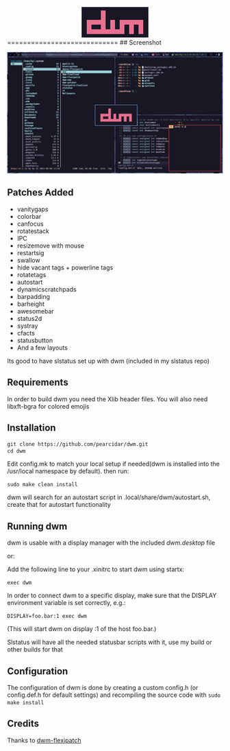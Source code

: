 <div align="center">
	<img src="dwm.png">
</div>
============================
## Screenshot

![](screenshot.png)

Patches Added
-------------
* vanitygaps
* colorbar
* canfocus
* rotatestack
* IPC
* resizemove with mouse
* restartsig
* swallow
* hide vacant tags + powerline tags
* rotatetags
* autostart
* dynamicscratchpads
* barpadding
* barheight
* awesomebar
* status2d
* systray
* cfacts 
* statusbutton
* And a few layouts

Its good to have slstatus set up with dwm (included in my slstatus repo)

Requirements
------------
In order to build dwm you need the Xlib header files. 
You will also need libxft-bgra for colored emojis 

Installation
------------

	git clone https://github.com/pearcidar/dwm.git
	cd dwm

Edit config.mk to match your local setup if needed(dwm is installed into
the /usr/local namespace by default).
then run:

	sudo make clean install

dwm will search for an autostart script in .local/share/dwm/autostart.sh, create that for autostart functionality
 
Running dwm
-----------

dwm is usable with a display manager with the included *dwm.desktop* file

or:

Add the following line to your .xinitrc to start dwm using startx:

    exec dwm

In order to connect dwm to a specific display, make sure that
the DISPLAY environment variable is set correctly, e.g.:

    DISPLAY=foo.bar:1 exec dwm

(This will start dwm on display :1 of the host foo.bar.)

Slstatus will have all the needed statusbar scripts with it, use my build or other builds for that 
 
Configuration
-------------
The configuration of dwm is done by creating a custom config.h (or config.def.h for default settings)
and recompiling the source code with `sudo make install`

## Credits

Thanks to [dwm-flexipatch](https://github.com/bakkeby/dwm-flexipatch)
